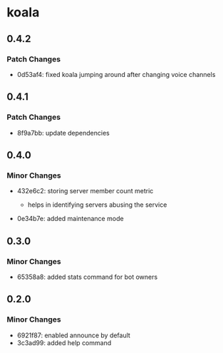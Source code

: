 # koala

## 0.4.2

### Patch Changes

- 0d53af4: fixed koala jumping around after changing voice channels

## 0.4.1

### Patch Changes

- 8f9a7bb: update dependencies

## 0.4.0

### Minor Changes

- 432e6c2: storing server member count metric

  - helps in identifying servers abusing the service

- 0e34b7e: added maintenance mode

## 0.3.0

### Minor Changes

- 65358a8: added stats command for bot owners

## 0.2.0

### Minor Changes

- 6921f87: enabled announce by default
- 3c3ad99: added help command
